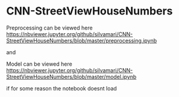 # CNN-StreetViewHouseNumbers


Preprocessing can be viewed here https://nbviewer.jupyter.org/github/silvamari/CNN-StreetViewHouseNumbers/blob/master/preprocessing.ipynb 

and

Model can be viewed here  https://nbviewer.jupyter.org/github/silvamari/CNN-StreetViewHouseNumbers/blob/master/model.ipynb

if for some reason the notebook doesnt load
